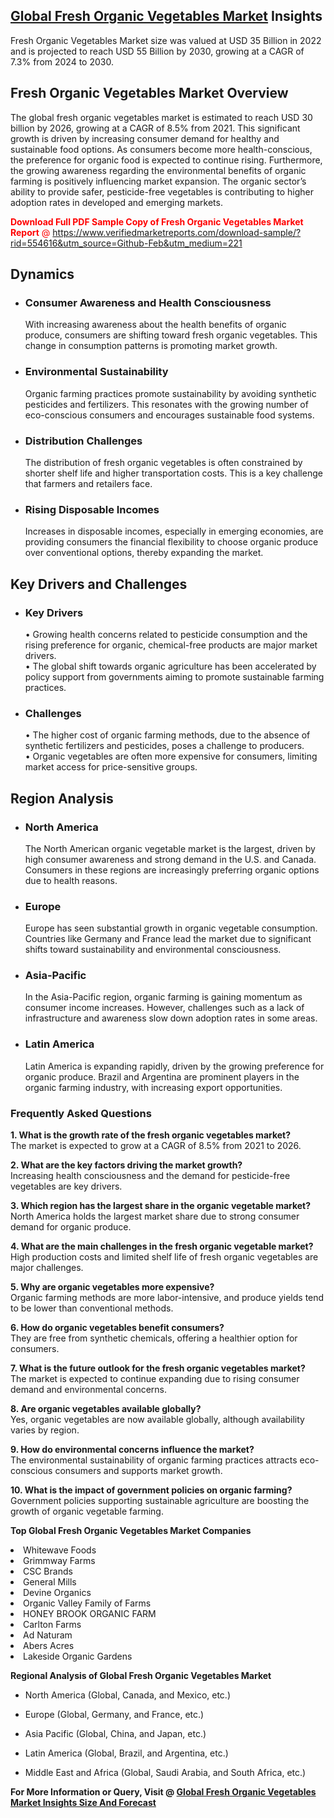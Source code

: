 <h2><a href="https://www.verifiedmarketreports.com/download-sample/?rid=554616&amp;utm_source=Github&amp;utm_medium=221" target="_blank">Global Fresh Organic Vegetables Market</a> Insights</h2><p>Fresh Organic Vegetables Market size was valued at USD 35 Billion in 2022 and is projected to reach USD 55 Billion by 2030, growing at a CAGR of 7.3% from 2024 to 2030.</p><p> <h2>Fresh Organic Vegetables Market Overview</h2> <p>The global fresh organic vegetables market is estimated to reach USD 30 billion by 2026, growing at a CAGR of 8.5% from 2021. This significant growth is driven by increasing consumer demand for healthy and sustainable food options. As consumers become more health-conscious, the preference for organic food is expected to continue rising. Furthermore, the growing awareness regarding the environmental benefits of organic farming is positively influencing market expansion. The organic sector’s ability to provide safer, pesticide-free vegetables is contributing to higher adoption rates in developed and emerging markets.</p> <p><p><span class=""><span style="color: #ff0000;"><strong>Download Full PDF Sample Copy of Fresh Organic Vegetables Market Report</strong> @ </span><a href="https://www.verifiedmarketreports.com/download-sample/?rid=554616&amp;utm_source=Github-Feb&amp;utm_medium=221" target="_blank">https://www.verifiedmarketreports.com/download-sample/?rid=554616&amp;utm_source=Github-Feb&amp;utm_medium=221</a></span></p></p> <h2>Dynamics</h2> <ul> <li><h3>Consumer Awareness and Health Consciousness</h3> With increasing awareness about the health benefits of organic produce, consumers are shifting toward fresh organic vegetables. This change in consumption patterns is promoting market growth.</li> <li><h3>Environmental Sustainability</h3> Organic farming practices promote sustainability by avoiding synthetic pesticides and fertilizers. This resonates with the growing number of eco-conscious consumers and encourages sustainable food systems.</li> <li><h3>Distribution Challenges</h3> The distribution of fresh organic vegetables is often constrained by shorter shelf life and higher transportation costs. This is a key challenge that farmers and retailers face.</li> <li><h3>Rising Disposable Incomes</h3> Increases in disposable incomes, especially in emerging economies, are providing consumers the financial flexibility to choose organic produce over conventional options, thereby expanding the market.</li> </ul> <h2>Key Drivers and Challenges</h2> <ul> <li><h3>Key Drivers</h3> <p>• Growing health concerns related to pesticide consumption and the rising preference for organic, chemical-free products are major market drivers. <br> • The global shift towards organic agriculture has been accelerated by policy support from governments aiming to promote sustainable farming practices.</p> </li> <li><h3>Challenges</h3> <p>• The higher cost of organic farming methods, due to the absence of synthetic fertilizers and pesticides, poses a challenge to producers. <br> • Organic vegetables are often more expensive for consumers, limiting market access for price-sensitive groups.</p> </li> </ul> <h2>Region Analysis</h2> <ul> <li><h3>North America</h3> The North American organic vegetable market is the largest, driven by high consumer awareness and strong demand in the U.S. and Canada. Consumers in these regions are increasingly preferring organic options due to health reasons.</li> <li><h3>Europe</h3> Europe has seen substantial growth in organic vegetable consumption. Countries like Germany and France lead the market due to significant shifts toward sustainability and environmental consciousness.</li> <li><h3>Asia-Pacific</h3> In the Asia-Pacific region, organic farming is gaining momentum as consumer income increases. However, challenges such as a lack of infrastructure and awareness slow down adoption rates in some areas.</li> <li><h3>Latin America</h3> Latin America is expanding rapidly, driven by the growing preference for organic produce. Brazil and Argentina are prominent players in the organic farming industry, with increasing export opportunities.</li> </ul> <h3>Frequently Asked Questions</h3> <p><b>1. What is the growth rate of the fresh organic vegetables market?</b> <br> The market is expected to grow at a CAGR of 8.5% from 2021 to 2026.</p> <p><b>2. What are the key factors driving the market growth?</b> <br> Increasing health consciousness and the demand for pesticide-free vegetables are key drivers.</p> <p><b>3. Which region has the largest share in the organic vegetable market?</b> <br> North America holds the largest market share due to strong consumer demand for organic produce.</p> <p><b>4. What are the main challenges in the fresh organic vegetable market?</b> <br> High production costs and limited shelf life of fresh organic vegetables are major challenges.</p> <p><b>5. Why are organic vegetables more expensive?</b> <br> Organic farming methods are more labor-intensive, and produce yields tend to be lower than conventional methods.</p> <p><b>6. How do organic vegetables benefit consumers?</b> <br> They are free from synthetic chemicals, offering a healthier option for consumers.</p> <p><b>7. What is the future outlook for the fresh organic vegetables market?</b> <br> The market is expected to continue expanding due to rising consumer demand and environmental concerns.</p> <p><b>8. Are organic vegetables available globally?</b> <br> Yes, organic vegetables are now available globally, although availability varies by region.</p> <p><b>9. How do environmental concerns influence the market?</b> <br> The environmental sustainability of organic farming practices attracts eco-conscious consumers and supports market growth.</p> <p><b>10. What is the impact of government policies on organic farming?</b> <br> Government policies supporting sustainable agriculture are boosting the growth of organic vegetable farming.</p> </p><p><strong>Top Global Fresh Organic Vegetables Market Companies</strong></p><div data-test-id=""><p><li>Whitewave Foods</li><li> Grimmway Farms</li><li> CSC Brands</li><li> General Mills</li><li> Devine Organics</li><li> Organic Valley Family of Farms</li><li> HONEY BROOK ORGANIC FARM</li><li> Carlton Farms</li><li> Ad Naturam</li><li> Abers Acres</li><li> Lakeside Organic Gardens</li></p><div><strong>Regional Analysis of&nbsp;Global Fresh Organic Vegetables Market</strong></div><ul><li dir="ltr"><p dir="ltr">North America&nbsp;(Global, Canada, and Mexico, etc.)</p></li><li dir="ltr"><p dir="ltr">Europe (Global, Germany, and France, etc.)</p></li><li dir="ltr"><p dir="ltr">Asia Pacific&nbsp;(Global, China, and Japan, etc.)</p></li><li dir="ltr"><p dir="ltr">Latin America&nbsp;(Global, Brazil, and Argentina, etc.)</p></li><li dir="ltr">Middle East and Africa&nbsp;(Global, Saudi Arabia, and South Africa, etc.)</li></ul><p><strong>For More Information or Query, Visit @&nbsp;</strong><strong><a href="https://www.verifiedmarketreports.com/product/fresh-organic-vegetables-market/?utm_source=Github&amp;utm_medium=221" target="_blank">Global Fresh Organic Vegetables Market Insights Size And Forecast</a></strong></p></div>
